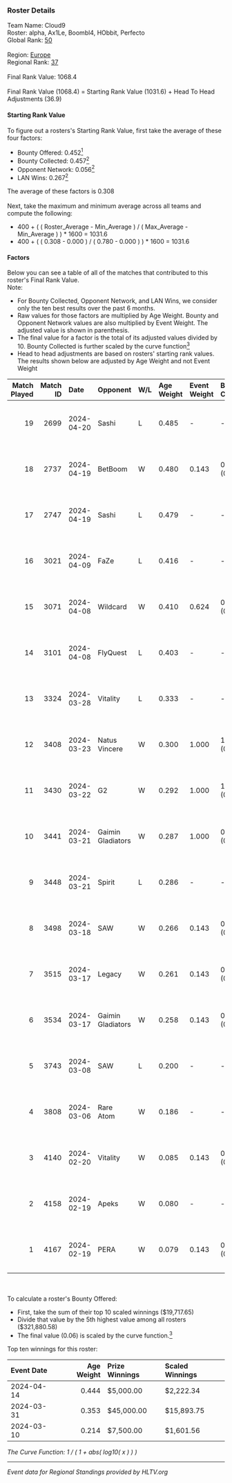 ### Roster Details<br />
Team Name: Cloud9<br />
Roster: alpha, Ax1Le, Boombl4, HObbit, Perfecto<br />
Global Rank: [50](../standings_global.md)<br />
<br />
Region: [Europe]( ../standings_europe.md)<br />
Regional Rank: [37]( ../standings_europe.md)<br />
<br />
Final Rank Value:  1068.4<br />
<br />
Final Rank Value (1068.4) = Starting Rank Value (1031.6) + Head To Head Adjustments (36.9)<br />

#### Starting Rank Value<br />
To figure out a rosters's Starting Rank Value, first take the average of these four factors:<br />
- Bounty Offered: 0.452[<sup>1</sup>](#table2)
- Bounty Collected: 0.457[<sup>2</sup>](#table1)
- Opponent Network: 0.056[<sup>2</sup>](#table1)
- LAN Wins: 0.267[<sup>2</sup>](#table1)

The average of these factors is 0.308<br />
<br />
Next, take the maximum and minimum average across all teams and compute the following:<br />
- 400 + ( ( Roster_Average - Min_Average ) / ( Max_Average - Min_Average ) ) * 1600 = 1031.6
- 400 + ( ( 0.308 - 0.000 ) / ( 0.780 - 0.000 ) ) * 1600 = 1031.6


#### Factors<br />
Below you can see a table of all of the matches that contributed to this roster's Final Rank Value.<br />
Note:<br />

- For Bounty Collected, Opponent Network, and LAN Wins, we consider only the ten best results over the past 6 months.
- Raw values for those factors are multiplied by Age Weight. Bounty and Opponent Network values are also multiplied by Event Weight. The adjusted value is shown in parenthesis.
- The final value for a factor is the total of its adjusted values divided by 10. Bounty Collected is further scaled by the curve function[<sup>3</sup>](#curveFunction)
- Head to head adjustments are based on rosters' starting rank values. The results shown below are adjusted by Age Weight and not Event Weight
<span id="table1"></span><br />


| Match Played | Match ID | Date       | Opponent          | W/L | Age Weight | Event Weight | Bounty Collected | Opponent Network | LAN Wins  | H2H Adj. | Roster                                       |
| -: | -: | :- | :- | :- | :- | :- | :- | :- | :- | -: | :- |
|           19 |     2699 | 2024-04-20 | Sashi             | L   | 0.485      | -            | -                | -                | -         |    -6.30 | alpha, Ax1Le, Boombl4, HObbit, Perfecto      |
|           18 |     2737 | 2024-04-19 | BetBoom           | W   | 0.480      | 0.143        | 0.249 (0.017)    | 0.529 (0.036)    | -         |    13.14 | alpha, Ax1Le, Boombl4, HObbit, Perfecto      |
|           17 |     2747 | 2024-04-19 | Sashi             | L   | 0.479      | -            | -                | -                | -         |    -6.19 | alpha, Ax1Le, Boombl4, HObbit, Perfecto      |
|           16 |     3021 | 2024-04-09 | FaZe              | L   | 0.416      | -            | -                | -                | -         |    -0.39 | Ax1Le, Boombl4, electroNic, HObbit, Perfecto |
|           15 |     3071 | 2024-04-08 | Wildcard          | W   | 0.410      | 0.624        | 0.048 (0.012)    | 0.429 (0.110)    | 1 (0.410) |     3.50 | Ax1Le, Boombl4, electroNic, HObbit, Perfecto |
|           14 |     3101 | 2024-04-08 | FlyQuest          | L   | 0.403      | -            | -                | -                | -         |    -4.77 | Ax1Le, Boombl4, electroNic, HObbit, Perfecto |
|           13 |     3324 | 2024-03-28 | Vitality          | L   | 0.333      | -            | -                | -                | -         |    -0.13 | Ax1Le, Boombl4, electroNic, HObbit, Perfecto |
|           12 |     3408 | 2024-03-23 | Natus Vincere     | W   | 0.300      | 1.000        | 1.000 (0.300)    | 0.365 (0.110)    | 1 (0.300) |     9.40 | Ax1Le, Boombl4, electroNic, HObbit, Perfecto |
|           11 |     3430 | 2024-03-22 | G2                | W   | 0.292      | 1.000        | 1.000 (0.292)    | 0.490 (0.143)    | 1 (0.292) |     9.14 | Ax1Le, Boombl4, electroNic, HObbit, Perfecto |
|           10 |     3441 | 2024-03-21 | Gaimin Gladiators | W   | 0.287      | 1.000        | 0.037 (0.011)    | 0.342 (0.098)    | 1 (0.287) |     3.78 | Ax1Le, Boombl4, electroNic, HObbit, Perfecto |
|            9 |     3448 | 2024-03-21 | Spirit            | L   | 0.286      | -            | -                | -                | -         |    -0.07 | Ax1Le, Boombl4, electroNic, HObbit, Perfecto |
|            8 |     3498 | 2024-03-18 | SAW               | W   | 0.266      | 0.143        | 0.104 (0.004)    | 0.530 (0.020)    | 1 (0.266) |     5.72 | Ax1Le, Boombl4, electroNic, HObbit, Perfecto |
|            7 |     3515 | 2024-03-17 | Legacy            | W   | 0.261      | 0.143        | 0.122 (0.005)    | 0.635 (0.024)    | 1 (0.261) |     3.97 | Ax1Le, Boombl4, electroNic, HObbit, Perfecto |
|            6 |     3534 | 2024-03-17 | Gaimin Gladiators | W   | 0.258      | 0.143        | 0.037 (0.001)    | 0.342 (0.013)    | 1 (0.258) |     3.36 | Ax1Le, Boombl4, electroNic, HObbit, Perfecto |
|            5 |     3743 | 2024-03-08 | SAW               | L   | 0.200      | -            | -                | -                | -         |    -2.01 | Ax1Le, Boombl4, electroNic, HObbit, Perfecto |
|            4 |     3808 | 2024-03-06 | Rare Atom         | W   | 0.186      | -            | -                | -                | -         |     0.36 | Ax1Le, Boombl4, electroNic, HObbit, Perfecto |
|            3 |     4140 | 2024-02-20 | Vitality          | W   | 0.085      | 0.143        | 0.648 (0.008)    | 0.376 (0.005)    | 1 (0.085) |     2.66 | Ax1Le, Boombl4, electroNic, HObbit, Perfecto |
|            2 |     4158 | 2024-02-19 | Apeks             | W   | 0.080      | -            | -                | -                | 1 (0.080) |     0.81 | Ax1Le, Boombl4, electroNic, HObbit, Perfecto |
|            1 |     4167 | 2024-02-19 | PERA              | W   | 0.079      | 0.143        | 0.048 (0.001)    | 0.446 (0.005)    | 1 (0.079) |     0.90 | Ax1Le, Boombl4, electroNic, HObbit, Perfecto |

<br />
<span id="table2"></span><br />
To calculate a roster's Bounty Offered:<br />

- First, take the sum of their top 10 scaled winnings ($19,717.65)
- Divide that value by the 5th highest value among all rosters ($321,880.58)
- The final value (0.06) is scaled by the curve function.[<sup>3</sup>](#curveFunction)

Top ten winnings for this roster:<br />

| Event Date | Age Weight | Prize Winnings | Scaled Winnings |
| :- | -: | :- | :- |
| 2024-04-14 |      0.444 | $5,000.00      | $2,222.34       |
| 2024-03-31 |      0.353 | $45,000.00     | $15,893.75      |
| 2024-03-10 |      0.214 | $7,500.00      | $1,601.56       |


<span id="curveFunction"></span>_The Curve Function: 1 / ( 1 + abs( log10( x ) ) )_<br />

---
_Event data for Regional Standings provided by HLTV.org_<br />
